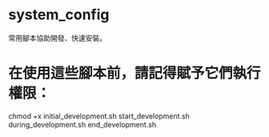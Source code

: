 # system_config
常用腳本協助開發、快速安裝。

# 在使用這些腳本前，請記得賦予它們執行權限：
chmod +x initial_development.sh start_development.sh during_development.sh end_development.sh
